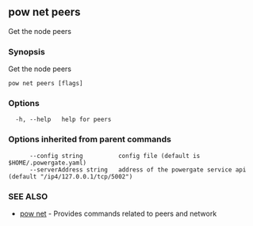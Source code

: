## pow net peers

Get the node peers

### Synopsis

Get the node peers

```
pow net peers [flags]
```

### Options

```
  -h, --help   help for peers
```

### Options inherited from parent commands

```
      --config string          config file (default is $HOME/.powergate.yaml)
      --serverAddress string   address of the powergate service api (default "/ip4/127.0.0.1/tcp/5002")
```

### SEE ALSO

* [pow net](pow_net.md)	 - Provides commands related to peers and network

